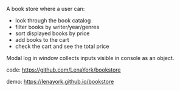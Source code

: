 A book store where a user can:

- look through the book catalog
- filter books by writer/year/genres
- sort displayed books by price
- add books to the cart
- check the cart and see the total price

Modal log in window collects inputs visible in console as an object.

code: https://github.com/LenaYork/bookstore

demo: https://lenayork.github.io/bookstore